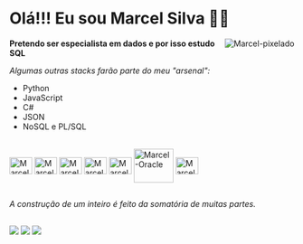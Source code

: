 # Olá!!! Eu sou Marcel Silva ✌🏽
<div><img align="right" alt="Marcel-pixelado" src="https://pbs.twimg.com/profile_images/1493934966018920450/TYbvn1EA_400x400.jpg"></div>

**Pretendo ser especialista em dados e por isso estudo SQL**

*Algumas outras stacks farão parte do meu "arsenal":*
  - Python
  - JavaScript
  - C#
  - JSON
  - NoSQL e PL/SQL

<div style="display: inline_block"><br>
  <img align="center" alt="Marcel-Python" height="30" width="40" src="https://cdn.jsdelivr.net/gh/devicons/devicon/icons/python/python-original.svg">
  <img align="center" alt="Marcel-Js" height="30" width="40" src="https://cdn.jsdelivr.net/gh/devicons/devicon/icons/javascript/javascript-original.svg">
  <img align="center" alt="Marcel-Csharp" height="30" width="40" src="https://cdn.jsdelivr.net/gh/devicons/devicon/icons/csharp/csharp-original.svg">
  <img align="center" alt="Marcel-MySQL" height="30" width="40" src="https://cdn.jsdelivr.net/gh/devicons/devicon/icons/mysql/mysql-original.svg">
  <img align="center" alt="Marcel-PostgresSQL" height="30" width="40" src="https://cdn.jsdelivr.net/gh/devicons/devicon/icons/postgresql/postgresql-plain.svg">
  <img align="center" alt="Marcel-Oracle" height="60" width="70" src="https://cdn.jsdelivr.net/gh/devicons/devicon/icons/oracle/oracle-original.svg">
  <img align="center" alt="Marcel-MongoDB" height="30" width="40" src="https://cdn.jsdelivr.net/gh/devicons/devicon/icons/mongodb/mongodb-original.svg">
</div>

##

*A construção de um inteiro é feito da somatória de muitas partes.*
##

<div> 
 <a href="https://www.linkedin.com/in/marcelvbs/" target="_blank"><img src="https://img.shields.io/badge/LinkedIn-0077B5?style=for-the-badge&logo=linkedin&logoColor=white"></a>
 <a href="mailto:celvbs@gmail.com" target="_blank"><img src="https://img.shields.io/badge/Gmail-D14836?style=for-the-badge&logo=gmail&logoColor=white"></a>
 <a href="https://vbsmarcel.blogspot.com/" target="_blank"><img src="https://img.shields.io/badge/Blogger-FF5722?style=for-the-badge&logo=blogger&logoColor=white"></a>
</div>
